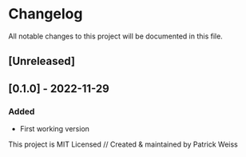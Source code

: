 # Changelog
All notable changes to this project will be documented in this file.

## [Unreleased]


## [0.1.0] - 2022-11-29
### Added
- First working version



This project is MIT Licensed // Created & maintained by Patrick Weiss